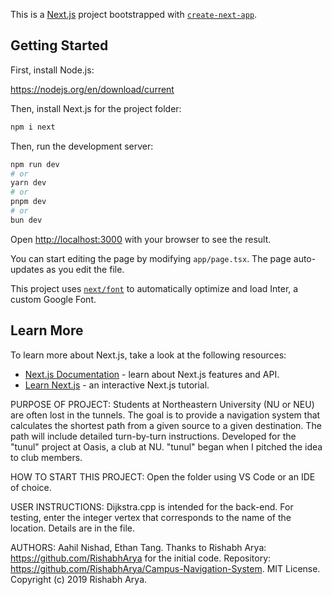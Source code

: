 This is a [Next.js](https://nextjs.org/) project bootstrapped with [`create-next-app`](https://github.com/vercel/next.js/tree/canary/packages/create-next-app).

## Getting Started

First, install Node.js:

https://nodejs.org/en/download/current

Then, install Next.js for the project folder:

```bash
npm i next
```

Then, run the development server:

```bash
npm run dev
# or
yarn dev
# or
pnpm dev
# or
bun dev
```

Open [http://localhost:3000](http://localhost:3000) with your browser to see the result.

You can start editing the page by modifying `app/page.tsx`. The page auto-updates as you edit the file.

This project uses [`next/font`](https://nextjs.org/docs/basic-features/font-optimization) to automatically optimize and load Inter, a custom Google Font.

## Learn More

To learn more about Next.js, take a look at the following resources:

- [Next.js Documentation](https://nextjs.org/docs) - learn about Next.js features and API.
- [Learn Next.js](https://nextjs.org/learn) - an interactive Next.js tutorial.


PURPOSE OF PROJECT: Students at Northeastern University (NU or NEU) are often lost in the tunnels. The goal is to provide a navigation system that calculates the shortest path from a given source to a given destination. The path will include detailed turn-by-turn instructions. Developed for the "tunul" project at Oasis, a club at NU. "tunul" began when I pitched the idea to club members.

HOW TO START THIS PROJECT: Open the folder using VS Code or an IDE of choice.

USER INSTRUCTIONS: Dijkstra.cpp is intended for the back-end. For testing, enter the integer vertex that corresponds to the name of the location. Details are in the file.

AUTHORS: Aahil Nishad, Ethan Tang. Thanks to Rishabh Arya: https://github.com/RishabhArya for the initial code. Repository: https://github.com/RishabhArya/Campus-Navigation-System. MIT License. Copyright (c) 2019 Rishabh Arya.
